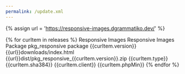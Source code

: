 ```yaml
---
permalink: /update.xml
---
```

{% assign url = 'https://responsive-images.dgrammatiko.dev/' %}
<?xml version="1.0" encoding="utf-8"?>
<updates>
{% for curItem in releases %}
  <update>
    <name>Responsive Images</name>
    <description>Responsive Images Package</description>
    <element>pkg_responsive</element>
    <type>package</type>
    <version>{{curItem.version}}</version>
    <infourl title="Responsive Images {{curItem.version}}">{{url}}downloads/index.html</infourl>
    <downloads><downloadurl type="full" format="zip">{{url}}dist/pkg_responsive_{{curItem.version}}.zip</downloadurl></downloads>
    <tags><tag>{{curItem.type}}</tag></tags>
    <targetplatform name="joomla" version="{{curItem.joomlaVer}}"/>
    <sha384>{{curItem.sha384}}</sha384>
    <client>{{curItem.client}}</client>
    <php_minimum>{{curItem.phpMin}}</php_minimum>
  </update>
{% endfor %}
</updates>
